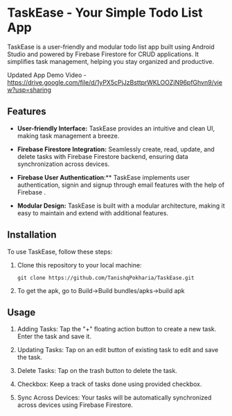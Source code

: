 # TaskEase - Your Simple Todo List App

TaskEase is a user-friendly and modular todo list app built using Android Studio and powered by Firebase Firestore for CRUD applications. It simplifies task management, helping you stay organized and productive.


Updated App Demo Video -https://drive.google.com/file/d/1yPX5cPjJzBsttprWKLOOZjN96pfGhvn9/view?usp=sharing


## Features

- **User-friendly Interface:** TaskEase provides an intuitive and clean UI, making task management a breeze.

- **Firebase Firestore Integration:** Seamlessly create, read, update, and delete tasks with Firebase Firestore backend, ensuring data synchronization across devices.

- **Firebase User Authentication**:** TaskEase implements user authentication, signin and signup through email features with the help of Firebase .

- **Modular Design:** TaskEase is built with a modular architecture, making it easy to maintain and extend with additional features.


## Installation

To use TaskEase, follow these steps:

1. Clone this repository to your local machine:

   ```shell
   git clone https://github.com/TanishqPokharia/TaskEase.git

2. To get the apk, go to Build->Build bundles/apks->build apk

## Usage

1. Adding Tasks: Tap the "+" floating action button to create a new task. Enter the task and save it.

2. Updating Tasks: Tap on an edit button of existing task to edit and save the task.

3. Delete Tasks: Tap on the trash button to delete the task.

4. Checkbox: Keep a track of tasks done using provided checkbox.

5. Sync Across Devices: Your tasks will be automatically synchronized across devices using Firebase Firestore.
